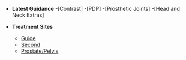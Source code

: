 
- **Latest Guidance**
    -[Contrast]
    -[PDP]
    -[Prosthetic Joints]
    -[Head and Neck Extras]


- **Treatment Sites**
    - [Guide](Home/guide.md)
    - [Second](Home/second.md)
    - [Prostate/Pelvis](Home/ProstatePelvis.md)
